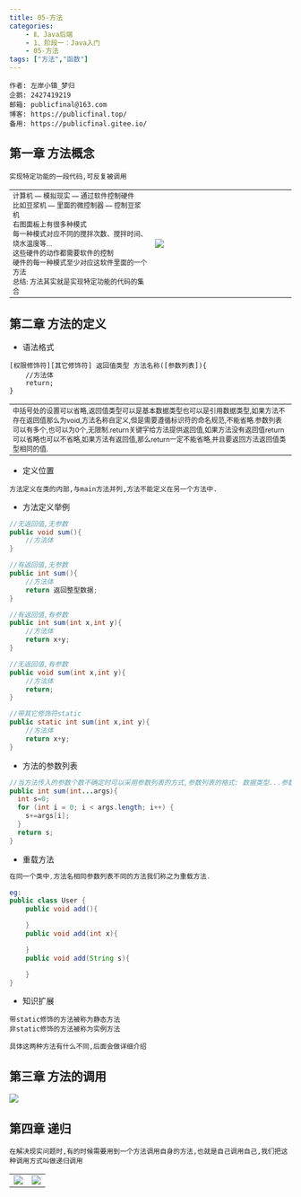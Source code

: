 ```yaml
---
title: 05-方法
categories: 
	- Ⅱ、Java后端
	- 1、阶段一：Java入门
	- 05-方法
tags: ["方法","函数"]
---
```


```
作者: 左岸小镇_梦归
企鹅: 2427419219
邮箱: publicfinal@163.com
博客: https://publicfinal.top/
备用: https://publicfinal.gitee.io/
```

## 第一章 方法概念

<!-- more -->

```
实现特定功能的一段代码,可反复被调用
```

<table>
	<tbody>
		<tr>
			<td style="font-size:12px;width:50%;">
				计算机 — 模拟现实 — 通过软件控制硬件<br/>比如豆浆机 — 里面的微控制器 — 控制豆浆机<br/>右图面板上有很多种模式<br/>每一种模式对应不同的搅拌次数、搅拌时间、烧水温度等…<br/>这些硬件的动作都需要软件的控制<br/>硬件的每一种模式至少对应这软件里面的一个方法<br/>总结: 方法其实就是实现特定功能的代码的集合
			</td>
			<td style="width:50%;">
				<img src="https://note.youdao.com/yws/api/personal/file/WEBb24ff3680bb53f5a769d7d00122c62f8?method=download&shareKey=2fc31da17367fbad0ff23bfe1ef86478">
			</td>
		</tr>
	</tbody>
</table>



## 第二章 方法的定义

* 语法格式

```
[权限修饰符][其它修饰符] 返回值类型 方法名称([参数列表]){
	//方法体
	return;
}
```

<table>
	<tbody>
		<tr>
			<td style="font-size: 12px;">
				中括号处的设置可以省略,返回值类型可以是基本数据类型也可以是引用数据类型,如果方法不存在返回值那么为void,方法名称自定义,但是需要遵循标识符的命名规范,不能省略.参数列表可以有多个,也可以为0个,无限制.return关键字给方法提供返回值,如果方法没有返回值return可以省略也可以不省略,如果方法有返回值,那么return一定不能省略,并且要返回方法返回值类型相同的值.
			</td>
		</tr>
	</tbody>
</table>



* 定义位置

```
方法定义在类的内部,与main方法并列,方法不能定义在另一个方法中.
```

* 方法定义举例

```java
//无返回值,无参数
public void sum(){
	//方法体
}

//有返回值,无参数
public int sum(){
	//方法体
	return 返回整型数据;
}

//有返回值,有参数
public int sum(int x,int y){
	//方法体
	return x+y;
}

//无返回值,有参数
public void sum(int x,int y){
	//方法体
	return;
}

//带其它修饰符static
public static int sum(int x,int y){
	//方法体
	return x+y;
}
```

* 方法的参数列表

```java
//当方法传入的参数个数不确定时可以采用参数列表的方式,参数列表的格式: 数据类型...参数名
public int sum(int...args){
  int s=0;
  for (int i = 0; i < args.length; i++) {
    s+=args[i];
  }
  return s;
}
```

* 重载方法

```java
在同一个类中,方法名相同参数列表不同的方法我们称之为重载方法.

eg:
public class User {
    public void add(){

    }
    public void add(int x){

    }
    public void add(String s){

    }
}
```

* 知识扩展

```
带static修饰的方法被称为静态方法
非static修饰的方法被称为实例方法

具体这两种方法有什么不同,后面会做详细介绍
```

## 第三章 方法的调用

<img src="https://note.youdao.com/yws/api/personal/file/WEB6b73f2b91946530eaf224143d29bc203?method=download&shareKey=c64de07ad6c7e1806538bb840faeb89c">

## 第四章 递归

```
在解决现实问题时,有的时候需要用到一个方法调用自身的方法,也就是自己调用自己,我们把这种调用方式叫做递归调用
```

<table>
	<tbody>
		<tr>
			<td>
				<img src="https://note.youdao.com/yws/api/personal/file/WEB032d85267478c6a8363a2d41187ddbe2?method=download&shareKey=b7f23c9143e675f22b7aed3be0fd71a3">
			</td>
			<td>
				<img src="https://note.youdao.com/yws/api/personal/file/WEB7445eb4c90931367b493060c0c535297?method=download&shareKey=5137fcea1433cd55960e33fa1fe53d8b">
			</td>
		</tr>
	</tbody>
</table>
